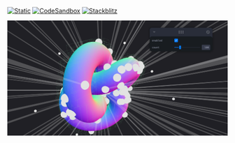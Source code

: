 [![Static](https://img.shields.io/badge/demo-%23646CFF.svg?logo=html5&logoColor=white)](https://pmndrs.github.io/examples/bvh)
[![CodeSandbox](https://img.shields.io/badge/codesandbox-040404?logo=codesandbox&logoColor=DBDBDB)](https://codesandbox.io/s/github/pmndrs/examples/tree/main/apps/bvh)
[![Stackblitz](https://img.shields.io/badge/stackblitz-fff?logo=Stackblitz&logoColor=1389FD)](https://stackblitz.com/github/pmndrs/examples/tree/main/apps/bvh)

![](thumbnail.png)

